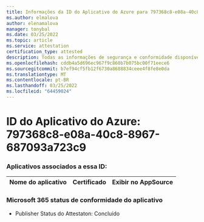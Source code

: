 ```yaml
---
title: Informações da ID do Aplicativo do Azure para 797368c8-e08a-40c8-8967-687093a723c9
ms.author: elmalova
author: elenamalova
manager: tonybal
ms.date: 03/25/2022
ms.topic: article
ms.service: attestation
certification_type: attested
description: Todas as informações de segurança e conformidade disponíveis para 797368c8-e08a-40c8-8967-687093a723c9.
ms.openlocfilehash: cddb4a5d696ec967f9c860b7b075bc00f71eece6
ms.sourcegitcommit: b7ef94cf5fb12f6730a8688834ceee4f8fe8e0da
ms.translationtype: MT
ms.contentlocale: pt-BR
ms.lasthandoff: 03/25/2022
ms.locfileid: "64459024"
---
```

# <a name="azure-app-id-797368c8-e08a-40c8-8967-687093a723c9"></a>ID do Aplicativo do Azure: 797368c8-e08a-40c8-8967-687093a723c9


### <a name="apps-associated-with-this-id"></a>Aplicativos associados a essa ID:
| **Nome do aplicativo** | **Certificado** | **Exibir no AppSource** |
|--------------|---------------|-----------------------|

### <a name="microsoft-365-app-compliance-status"></a>Microsoft 365 status de conformidade do aplicativo
- Publisher Status do Attestaton: Concluído
